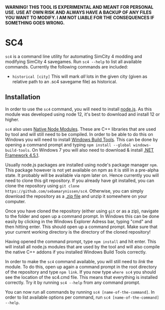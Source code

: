 **WARNING! THIS TOOL IS EXPERIMENTAL AND MEANT FOR PERSONAL USE. USE AT OWN RISK AND ALWAYS HAVE A BACKUP OF ANY FILES YOU WANT TO MODIFY. I AM NOT LIABLE FOR THE CONSEQUENCES IF SOMETHING GOES WRONG.**

# SC4

`sc4` is a command line utility for automating SimCity 4 modding and modifying SimCity 4 savegames. Run `sc4 --help` to list all available commands.
Currently the following commands are included:

 - `historical [city]` This will mark *all* lots in the given city (given as relative path to an .sc4 savegame file) as historical.
 
 ## Installation
 
In order to use the `sc4` command, you will need to install [node.js](https://www.nodejs.org).
As this module was developed using node 12, it's best to download and install 12 or higher.

`sc4` also uses [Native Node Modules](https://nodejs.org/api/addons.html).
These are C++ libraries that are used by tool and will still need to be compiled.
In order to be able to do this on Windows you will need to install [Windows Build Tools](https://github.com/felixrieseberg/windows-build-tools).
This can be done by opening a command prompt and typing `npm install --global windows-build-tools`.
On Windows 7 you will also need to download & install [.NET Framework 4.5.1](http://www.microsoft.com/en-us/download/details.aspx?id=40773).

Usually node.js packages are installed using node's package manager `npm`.
This package however is not yet available on npm as it is still in a pre-alpha state.
It probably will be available via npm later on.
Hence currently you will need to clone this git repository.
If you already have git installed, you can clone the repository using `git clone https://github.com/sebamarynissen/sc4`.
Otherwise, you can simply download the repository as a [.zip file](https://github.com/sebamarynissen/sc4/archive/master.zip) and unzip it somewhere on your computer.

Once you have cloned the repository (either using `git` or as a zip), navigate to the folder and open up a command prompt.
In Windows this can be done easily by clicking in the Windows Explorer Adress bar, typing "cmd" and then hitting enter.
This should open up a command prompt.
Make sure that your current working directory is the directory of the cloned repository!

Having opened the command prompt, type `npm install` and hit enter.
This will install all node.js modules that are used by the tool and will also compile the native C++ addons if you installed Windows Build Tools correctly.

In order to make the `sc4` command available, you will still need to *link* the module.
To do this, open up again a command prompt in the root directory of the repository and type `npm link`.
If you now type `where sc4` you should see the location of the sc4.cmd file.
This means that everything is installed correctly.
Try it by running `sc4 --help` from any command prompt.

You can now run all commands by running `sc4 [name-of-the-command]`.
In order to list available options per command, run `sc4 [name-of-the-command] --help`.
